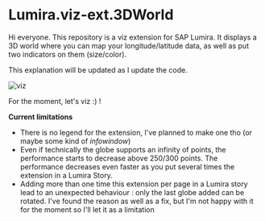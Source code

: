 # Lumira.viz-ext.3DWorld

Hi everyone. This repository is a viz extension for SAP Lumira.
It displays a 3D world where you can map your longitude/latitude data, as well as put two indicators on them (size/color).

This explanation will be updated as I update the code.

![viz](http://s7.postimg.org/g844to44r/Screen1.png)

For the moment, let's viz :) !

**Current limitations**
- There is no legend for the extension, I've planned to make one tho (or maybe some kind of *infowindow*)
- Even if technically the globe supports an infinity of points, the performance starts to decrease above 250/300 points. The performance decreases even faster as you put several times the extension in a Lumira Story.
- Adding more than one time this extension per page in a Lumira story lead to an unexpected behaviour : only the last globe added can be rotated. I've found the reason as well as a fix, but I'm not happy with it for the moment so I'll let it as a limitation
